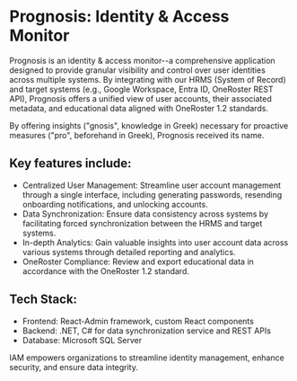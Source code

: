 # Prognosis: Identity & Access Monitor
Prognosis is an identity & access monitor--a comprehensive application designed to provide granular visibility and control over user identities across multiple systems. By integrating with our HRMS (System of Record) and target systems (e.g., Google Workspace, Entra ID, OneRoster REST API), Prognosis offers a unified view of user accounts, their associated metadata, and educational data aligned with OneRoster 1.2 standards.

By offering insights ("gnosis", knowledge in Greek) necessary for proactive measures ("pro", beforehand in Greek), Prognosis received its name.

## Key features include:
* Centralized User Management: Streamline user account management through a single interface, including generating passwords, resending onboarding notifications, and unlocking accounts.
* Data Synchronization: Ensure data consistency across systems by facilitating forced synchronization between the HRMS and target systems.
* In-depth Analytics: Gain valuable insights into user account data across various systems through detailed reporting and analytics.
* OneRoster Compliance: Review and export educational data in accordance with the OneRoster 1.2 standard.

## Tech Stack:
* Frontend: React-Admin framework, custom React components
* Backend: .NET, C# for data synchronization service and REST APIs
* Database: Microsoft SQL Server

IAM empowers organizations to streamline identity management, enhance security, and ensure data integrity.
